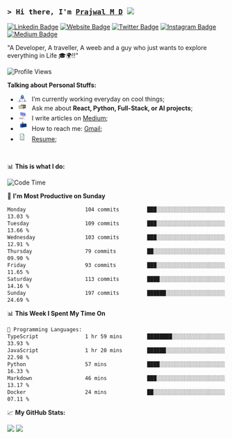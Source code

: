 ### <samp>&gt; Hi there, I'm <a href="https://prajwalmd.vercel.app/" target="_blank">Prajwal M D</a> <img src="https://media.giphy.com/media/hvRJCLFzcasrR4ia7z/giphy.gif" width="25"> </samp>

[![Linkedin Badge](https://img.shields.io/badge/-LinkedIn-0e76a8?style=flat-square&logo=Linkedin&logoColor=white)](https://www.linkedin.com/in/prajwal-m-d)
[![Website Badge](https://img.shields.io/badge/Website-3b5998?style=flat-square&logo=google-chrome&logoColor=white)](https://prajwalmd.vercel.app/)
[![Twitter Badge](https://img.shields.io/badge/-Twitter-00acee?style=flat-square&logo=Twitter&logoColor=white)](https://x.com/PrajwalMD18)
[![Instagram Badge](https://img.shields.io/badge/-Instagram-e4405f?style=flat-square&logo=Instagram&logoColor=white)](https://www.instagram.com/_.praj.wal._/)
[![Medium Badge](https://img.shields.io/badge/medium-%2312100E.svg?&style=for-square&logo=medium&logoColor=white)](https://medium.com/@prajju.18gryphon)

"A Developer, A traveller, A weeb and a guy who just wants to explore everything in Life 🎓🌍‼️"

![Profile Views](https://komarev.com/ghpvc/?username=Prajwal18-MD&label=Profile%20views&color=0e75b6&style=flat)  

**Talking about Personal Stuffs:**

- <img src="assets/developer.gif" width="21" />&nbsp;&nbsp; I’m currently working everyday on cool things;
- <img src="assets/message.gif" width="21" />&nbsp;&nbsp; Ask me about **React, Python, Full-Stack, or AI projects**;
- <img src="assets/laptop.gif" width="21" />&nbsp;&nbsp; I write articles on [Medium](https://medium.com/@prajju.18gryphon);
- <img src="assets/letterbox.gif" width="21" />&nbsp;&nbsp; How to reach me: [Gmail](prajju.18gryphon@gmail.com);
- <img src="assets/doc.gif" width="21" />&nbsp;&nbsp; [Resume](https://portfoliochatbot-h3zm.onrender.com/resume);

</br>

📊 **This is what I do:**
<!--START_SECTION:waka-->
![Code Time](http://img.shields.io/badge/Code%20Time-21%20hrs%2014%20mins-blue)

📅 **I'm Most Productive on Sunday** 

```text
Monday                   104 commits         ███░░░░░░░░░░░░░░░░░░░░░░   13.03 % 
Tuesday                  109 commits         ███░░░░░░░░░░░░░░░░░░░░░░   13.66 % 
Wednesday                103 commits         ███░░░░░░░░░░░░░░░░░░░░░░   12.91 % 
Thursday                 79 commits          ██░░░░░░░░░░░░░░░░░░░░░░░   09.90 % 
Friday                   93 commits          ███░░░░░░░░░░░░░░░░░░░░░░   11.65 % 
Saturday                 113 commits         ████░░░░░░░░░░░░░░░░░░░░░   14.16 % 
Sunday                   197 commits         ██████░░░░░░░░░░░░░░░░░░░   24.69 % 
```


📊 **This Week I Spent My Time On** 

```text
💬 Programming Languages: 
TypeScript               1 hr 59 mins        ████████░░░░░░░░░░░░░░░░░   33.93 % 
JavaScript               1 hr 20 mins        ██████░░░░░░░░░░░░░░░░░░░   22.98 % 
Python                   57 mins             ████░░░░░░░░░░░░░░░░░░░░░   16.33 % 
Markdown                 46 mins             ███░░░░░░░░░░░░░░░░░░░░░░   13.17 % 
Docker                   24 mins             ██░░░░░░░░░░░░░░░░░░░░░░░   07.11 % 
```


<!--END_SECTION:waka-->


📈 **My GitHub Stats:**

<p>
  <img
    height="180em"
    src="https://github-readme-stats.vercel.app/api?username=Prajwal18-MD&show_icons=true&hide_border=true&count_private=true&include_all_commits=true&cache_seconds=1800"
  />
  <img
    height="180em"
    src="https://github-readme-stats.vercel.app/api/top-langs/?username=Prajwal18-MD&exclude_repo=KNN-Image-Classification&show_icons=true&hide_border=true&layout=compact&langs_count=8&cache_seconds=1800"
  />
</p>


